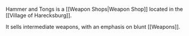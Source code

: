 Hammer and Tongs is a [[Weapon Shops|Weapon Shop]] located in the [[Village of Harecksburg]].

It sells intermediate weapons, with an emphasis on blunt [[Weapons]].

